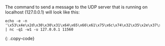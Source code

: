 The command to send a message to the UDP server that is running on localhost (127.0.0.1) will look like this:

```shell
echo -e -n '\x53\x4e\x2d\x30\x30\x31\x64\x65\x66\x61\x75\x6c\x74\x32\x35\x2e\x37\x36\x39' | nc -q1 -w1 -u 127.0.0.1 11560
```
{: .copy-code}
